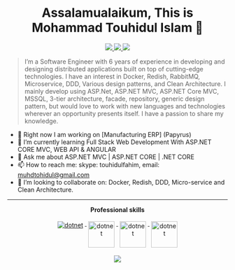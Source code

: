<h1 align="center">Assalamualaikum, This is Mohammad Touhidul Islam 👋</h1>

<p align="center">
<a href="https://twitter.com/touhidulfahim" alt="touhidul fahim's github stats" target="_blank">
   <img src="https://img.shields.io/badge/-touhidulfahim-%23fff?style=flat-square&logo=twitter&logoColor=ffffff%22" />
 </a>
  <a href="https://www.linkedin.com/in/touhidulfahim/" alt="touhidul fahim's github stats" target="_blank">
   <img src="https://img.shields.io/badge/-touhidulfahim-blue?style=flat-square&logo=Linkedin&logoColor=white&link=https://www.linkedin.com/in/touhidulfahim/" />
 </a>
    <a href="#" alt="touhidul fahim's github stats" target="_blank">
   <img src="https://komarev.com/ghpvc/?username=touhidulfahim" />
 </a>
</p>

>I’m a Software Engineer with 6 years of experience in developing and designing distributed applications built on top of cutting-edge technologies. I have an interest in Docker, Redish, RabbitMQ, Microservice, DDD, Various design patterns, and Clean Architecture. I mainly develop using ASP.Net, ASP.NET MVC, ASP.NET Core MVC, MSSQL, 3-tier architecture, facade, repository, generic design pattern, but would love to work with new languages and technologies wherever an opportunity presents itself. I have a passion to share my knowledge.

- 🔭 Right now I am working on [Manufacturing ERP] (Papyrus)
- 🌱 I’m currently learning Full Stack Web Development With ASP.NET CORE MVC, WEB API & ANGULAR 
- 💬 Ask me about ASP.NET MVC | ASP.NET CORE | .NET CORE
- 📫 How to reach me: skype: touhidulfahim,  email: muhdtohidul@gmail.com
- 👯 I’m looking to collaborate on: Docker, Redish, DDD, Micro-service and Clean Architecture.

---

<p align="center"> 
 <strong>
  Professional skills
  </strong>
</p>

<p align="center">
  <a href="https://dotnet.microsoft.com/">
    <img src="https://www.vectorlogo.zone/logos/dotnet/dotnet-ar21.svg" alt="dotnet" style="vertical-align:top; margin:4px;">
  </a>
  <a href="https://dotnet.microsoft.com/">
    <img src="https://learnosmart.com/Content/images/courses/asp-net-mvc.jpg" alt="dotnet" height="60px" style="vertical-align:top; margin:4px;">
  </a>
  <a href="https://dotnet.microsoft.com/">
    <img src="https://upload.wikimedia.org/wikipedia/commons/e/ee/.NET_Core_Logo.svg" height="60px" alt="dotnet" style="vertical-align:top; margin:4px;">
  </a> 
 <a href="https://www.microsoft.com/en-us/sql-server/">
    <img src="https://logowik.com/content/uploads/images/microsoft-sql-server4529.jpg" height="60px" alt="dotnet" style="vertical-align:top; margin:4px;">
  </a>  
</p>

<p align="center">
  <a href="#" alt="touhidul fahim's github stats"><img src="https://github-readme-stats.vercel.app/api?username=touhidulfahim" /></a>
</p>

